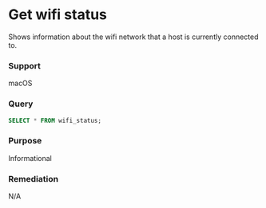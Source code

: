 # Get wifi status

Shows information about the wifi network that a host is currently connected to.

### Support
macOS

### Query
```sql
SELECT * FROM wifi_status;
```
### Purpose
Informational

### Remediation
N/A